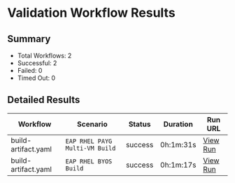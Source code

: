 # Validation Workflow Results

## Summary
- Total Workflows: 2
- Successful: 2
- Failed: 0
- Timed Out: 0

## Detailed Results

| Workflow | Scenario | Status | Duration | Run URL |
|----------|----------|---------|-----------|----------|
| build-artifact.yaml | `EAP RHEL PAYG Multi-VM Build` | success | 0h:1m:31s | [View Run](https://github.com/azure-javaee/rhel-jboss-templates/actions/runs/15894413040) |
| build-artifact.yaml | `EAP RHEL BYOS Build` | success | 0h:1m:17s | [View Run](https://github.com/azure-javaee/rhel-jboss-templates/actions/runs/15894415126) |

